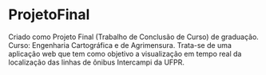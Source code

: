 # ProjetoFinal

Criado como Projeto Final (Trabalho de Conclusão de Curso) de graduação. Curso: Engenharia Cartográfica e de Agrimensura.
Trata-se de uma aplicação web que tem como objetivo a visualização em tempo real da localização das linhas de ônibus Intercampi da UFPR.
